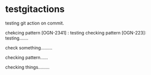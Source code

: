# testgitactions


testing git action on commit.

chekcing pattern [OGN-2341] : testing
checking pattern [OGN-223]: testing.......

check something.........

checking pattern......


checking things.........
